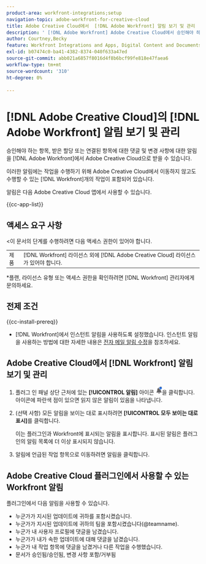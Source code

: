 ```yaml
---
product-area: workfront-integrations;setup
navigation-topic: adobe-workfront-for-creative-cloud
title: Adobe Creative Cloud에서  [!DNL Adobe Workfront] 알림 보기 및 관리
description: ' [!DNL Adobe Workfront] Adobe Creative Cloud에서 승인해야 하는 항목, 받은 할당 또는 연결된 항목에 대한 댓글 및 변경 사항에 대한 알림을 받을 수 있습니다.'
author: Courtney,Becky
feature: Workfront Integrations and Apps, Digital Content and Documents
exl-id: b07474c0-ba41-4382-8374-040f633a47ed
source-git-commit: abb021a6857f8016d4f8b6bcf99fe818e47faea6
workflow-type: tm+mt
source-wordcount: '310'
ht-degree: 0%

---
```


# [!DNL Adobe Creative Cloud]의 [!DNL Adobe Workfront] 알림 보기 및 관리

승인해야 하는 항목, 받은 할당 또는 연결된 항목에 대한 댓글 및 변경 사항에 대한 알림을 [!DNL Adobe Workfront]에서 Adobe Creative Cloud으로 받을 수 있습니다.

이러한 알림에는 작업을 수행하기 위해 Adobe Creative Cloud에서 이동하지 않고도 수행할 수 있는 [!DNL Workfront]개의 작업이 포함되어 있습니다.

알림은 다음 Adobe Creative Cloud 앱에서 사용할 수 있습니다.

{{cc-app-list}}

## 액세스 요구 사항

&lt;이 문서의 단계를 수행하려면 다음 액세스 권한이 있어야 합니다.

<table style="table-layout:auto"> 
 <col> 
 </col> 
 <col> 
 </col> 
 <tbody> 
  <tr> 
   <!--<td role="rowheader">[!DNL Adobe Workfront] plan*</td> 
   <td> <p>[!UICONTROL Pro] or higher</p> </td> 
  </tr> 
  <tr data-mc-conditions=""> 
   <td role="rowheader">[!DNL Adobe Workfront] license*</td> 
   <td> <p>[!UICONTROL Work] or [!UICONTROL Plan]</p> </td> 
  </tr> -->
  <tr> 
   <td role="rowheader">제품</td> 
   <td>[!DNL Workfront] 라이선스 외에 [!DNL Adobe Creative Cloud] 라이선스가 있어야 합니다.</td> 
  </tr> 
 </tbody> 
</table>

&#42;플랜, 라이선스 유형 또는 액세스 권한을 확인하려면 [!DNL Workfront] 관리자에게 문의하세요.

## 전제 조건

{{cc-install-prereq}}

* [!DNL Workfront]에서 인스턴트 알림을 사용하도록 설정했습니다. 인스턴트 알림을 사용하는 방법에 대한 자세한 내용은 [전자 메일 알림 수정](/help/quicksilver/workfront-basics/using-notifications/activate-or-deactivate-your-own-event-notifications.md)을 참조하세요.

## Adobe Creative Cloud에서 [!DNL Workfront] 알림 보기 및 관리

1. 플러그 인 패널 상단 근처에 있는 **[!UICONTROL 알림]** 아이콘 ![알림 아이콘](assets/cc-plugin-notifications-icon.png)을 클릭합니다. 아이콘에 파란색 점이 있으면 읽지 않은 알림이 있음을 나타냅니다.
1. (선택 사항) 모든 알림을 보이는 대로 표시하려면 **[!UICONTROL 모두 보이는 대로 표시]**&#x200B;를 클릭합니다.

   이는 플러그인과 Workfront에 표시되는 알림을 표시합니다. 표시된 알림은 플러그인의 알림 목록에 더 이상 표시되지 않습니다.

1. 알림에 언급된 작업 항목으로 이동하려면 알림을 클릭합니다.

## Adobe Creative Cloud 플러그인에서 사용할 수 있는 Workfront 알림

플러그인에서 다음 알림을 사용할 수 있습니다.


* 누군가가 지시된 업데이트에 귀하를 포함시켰습니다.
* 누군가가 지시된 업데이트에 귀하의 팀을 포함시켰습니다(@teamname).
* 누군가 내 사용자 프로필에 댓글을 남겼습니다.
* 누군가가 내가 속한 업데이트에 대해 댓글을 남겼습니다.
* 누군가 내 작업 항목에 댓글을 남겼거나 다른 작업을 수행했습니다.
* 문서가 승인됨/승인됨, 변경 사항 포함/거부됨
